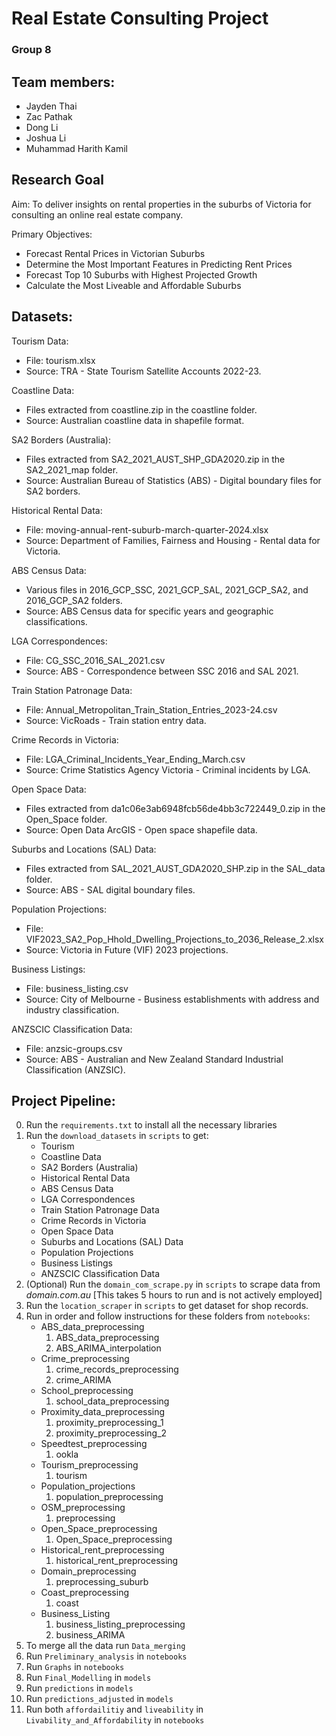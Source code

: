 # Real Estate Consulting Project

### Group 8

## Team members:

* Jayden Thai
* Zac Pathak
* Dong Li
* Joshua Li
* Muhammad Harith Kamil

## Research Goal

Aim: To deliver insights on rental properties in the suburbs of Victoria for consulting an online real estate company.

Primary Objectives:

* Forecast Rental Prices in Victorian Suburbs
* Determine the Most Important Features in Predicting Rent Prices
* Forecast Top 10 Suburbs with Highest Projected Growth
* Calculate the Most Liveable and Affordable Suburbs

## Datasets:
Tourism Data:
   - File: tourism.xlsx
   - Source: TRA - State Tourism Satellite Accounts 2022-23.

Coastline Data:
   - Files extracted from coastline.zip in the coastline folder.
   - Source: Australian coastline data in shapefile format.

SA2 Borders (Australia):
   - Files extracted from SA2_2021_AUST_SHP_GDA2020.zip in the SA2_2021_map folder.
   - Source: Australian Bureau of Statistics (ABS) - Digital boundary files for SA2 borders.

Historical Rental Data:
   - File: moving-annual-rent-suburb-march-quarter-2024.xlsx
   - Source: Department of Families, Fairness and Housing - Rental data for Victoria.

ABS Census Data:
   - Various files in 2016_GCP_SSC, 2021_GCP_SAL, 2021_GCP_SA2, and 2016_GCP_SA2 folders.
   - Source: ABS Census data for specific years and geographic classifications.

LGA Correspondences:
   - File: CG_SSC_2016_SAL_2021.csv
   - Source: ABS - Correspondence between SSC 2016 and SAL 2021.

Train Station Patronage Data:
   - File: Annual_Metropolitan_Train_Station_Entries_2023-24.csv
   - Source: VicRoads - Train station entry data.

Crime Records in Victoria:
   - File: LGA_Criminal_Incidents_Year_Ending_March.csv
   - Source: Crime Statistics Agency Victoria - Criminal incidents by LGA.

Open Space Data:
   - Files extracted from da1c06e3ab6948fcb56de4bb3c722449_0.zip in the Open_Space folder.
   - Source: Open Data ArcGIS - Open space shapefile data.

Suburbs and Locations (SAL) Data:
   - Files extracted from SAL_2021_AUST_GDA2020_SHP.zip in the SAL_data folder.
   - Source: ABS - SAL digital boundary files.

Population Projections:
   - File: VIF2023_SA2_Pop_Hhold_Dwelling_Projections_to_2036_Release_2.xlsx
   - Source: Victoria in Future (VIF) 2023 projections.

Business Listings:
   - File: business_listing.csv
   - Source: City of Melbourne - Business establishments with address and industry classification.

ANZSCIC Classification Data:
   - File: anzsic-groups.csv
   - Source: ABS - Australian and New Zealand Standard Industrial Classification (ANZSIC).

## Project Pipeline:

0. Run the `requirements.txt` to install all the necessary libraries
1. Run the `download_datasets` in `scripts` to get:
   - Tourism
   - Coastline Data
   - SA2 Borders (Australia)
   - Historical Rental Data
   - ABS Census Data
   - LGA Correspondences
   - Train Station Patronage Data
   - Crime Records in Victoria
   - Open Space Data
   - Suburbs and Locations (SAL) Data
   - Population Projections
   - Business Listings
   - ANZSCIC Classification Data
2. (Optional) Run the `domain_com_scrape.py` in `scripts` to scrape data from *domain.com.au* \[This takes 5 hours to run and is not actively employed\]
3. Run the `location_scraper` in `scripts` to get dataset for shop records.
4. Run in order and follow instructions for these folders from `notebooks`:
    - ABS_data_preprocessing
        1. ABS_data_preprocessing
        2. ABS_ARIMA_interpolation
    - Crime_preprocessing
        1. crime_records_preprocessing
        2. crime_ARIMA
    - School_preprocessing
        1. school_data_preprocessing
    - Proximity_data_preprocessing
        1. proximity_preprocessing_1
        2. proximity_preprocessing_2
    - Speedtest_preprocessing
        1. ookla
    - Tourism_preprocessing
        1. tourism
    - Population_projections
        1. population_preprocessing
    - OSM_preprocessing
        1. preprocessing
    - Open_Space_preprocessing
        1. Open_Space_preprocessing
    - Historical_rent_preprocessing
        1. historical_rent_preprocessing
    - Domain_preprocessing
        1. preprocessing_suburb
    - Coast_preprocessing
        1. coast
    - Business_Listing
        1. business_listing_preprocessing
        2. business_ARIMA
5. To merge all the data run `Data_merging`
6. Run `Preliminary_analysis` in `notebooks`
7. Run `Graphs` in `notebooks`
8. Run `Final_Modelling` in `models`
9. Run `predictions` in `models`
10. Run `predictions_adjusted` in `models`
11. Run both `affordailitiy` and `liveability` in `Livability_and_Affordability` in `notebooks`
